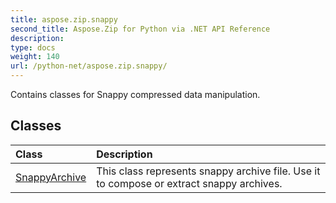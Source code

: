 ```yaml
---
title: aspose.zip.snappy
second_title: Aspose.Zip for Python via .NET API Reference
description: 
type: docs
weight: 140
url: /python-net/aspose.zip.snappy/
---
```



Contains classes for Snappy compressed data manipulation.

## Classes
| Class | Description |
| :- | :- |
|[SnappyArchive](/zip/python-net/aspose.zip.snappy/snappyarchive/)|This class represents snappy archive file. Use it to compose or extract snappy archives.|

